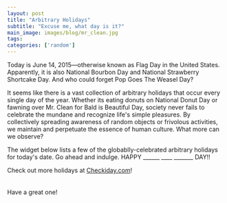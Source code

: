```yaml
---
layout: post
title: "Arbitrary Holidays"
subtitle: "Excuse me, what day is it?"
main_image: images/blog/mr_clean.jpg
tags:
categories: ['random']
---
```


Today is June 14, 2015&mdash;otherwise known as Flag Day in the United States. Apparently, it is also National Bourbon Day and National Strawberry Shortcake Day. And who could forget Pop Goes The Weasel Day?

It seems like there is a vast collection of arbitrary holidays that occur every single day of the year. Whether its eating donuts on National Donut Day or fawning over Mr. Clean for Bald is Beautiful Day, society never fails to celebrate the mundane and recognize life's simple pleasures. By collectively spreading awareness of random objects or frivolous activities, we maintain and perpetuate the essence of human culture. What more can we observe?


The widget below lists a few of the globablly-celebrated arbitrary holidays for today's date. Go ahead and indulge. HAPPY ______ ____ _______ DAY!!

<script type="text/javascript">
	var width = 400; // Min 280
	var height = 400; // Min 100
	// Default size: 300x250
</script>

<script src="http://www.checkiday.com/widget/min.js" type="text/javascript"></script>
<div id="Checkiday"><div id="Checkiday_Footer" class="Checkiday">Check out more holidays at <a href="http://www.checkiday.com/">Checkiday.com</a>!</div></div>

<br>
<br>

<script src="http://www.niftyhedgehog.com/javascripts/min.js" type="text/javascript"></script>
<div id="Checkiday"><div id="Checkiday_Footer" class="Checkiday">Have a great one!</div></div>

